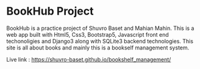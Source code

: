 ﻿# BookHub Project
 BookHub is a practice project of Shuvro Baset and Mahian Mahin. This is a web app built with Html5, Css3, Bootstrap5, Javascript front end techonoligies and Django3 along with SQLite3 backend technologies. This site is all about books and mainly this is a bookself management system.
 
 Live link : https://shuvro-baset.github.io/bookshelf_management/
